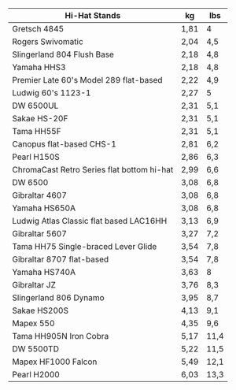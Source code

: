 Hi-Hat Stands |kg |lbs |
---- |---- |---- |
Gretsch 4845 |1,81 |4 |
Rogers Swivomatic |2,04 |4,5 |
Slingerland 804 Flush Base |2,18 |4,8 |
Yamaha HHS3 |2,18 |4,8 |
Premier Late 60's Model 289 flat-based |2,22 |4,9 |
Ludwig 60's 1123-1 |2,27 |5 |
DW 6500UL |2,31 |5,1 |
Sakae HS-20F |2,31 |5,1 |
Tama HH55F |2,31 |5,1 |
Canopus flat-based CHS-1 |2,81 |6,2 |
Pearl H150S |2,86 |6,3 |
ChromaCast Retro Series flat bottom hi-hat |2,99 |6,6 |
DW 6500 |3,08 |6,8 |
Gibraltar 4607 |3,08 |6,8 |
Yamaha HS650A |3,08 |6,8 |
Ludwig Atlas Classic flat based LAC16HH |3,13 |6,9 |
Gibraltar 5607 |3,27 |7,2 |
Tama HH75 Single-braced Lever Glide |3,54 |7,8 |
Gibraltar 8707 flat-based |3,54 |7,8 |
Yamaha HS740A |3,63 |8 |
Gibraltar JZ |3,76 |8,3 |
Slingerland 806 Dynamo |3,95 |8,7 |
Sakae HS200S |4,13 |9,1 |
Mapex 550 |4,35 |9,6 |
Tama HH905N Iron Cobra  |5,17 |11,4 |
DW 5500TD  |5,22 |11,5 |
Mapex HF1000 Falcon  |5,49 |12,1 |
Pearl H2000  |6,03 |13,3 |
